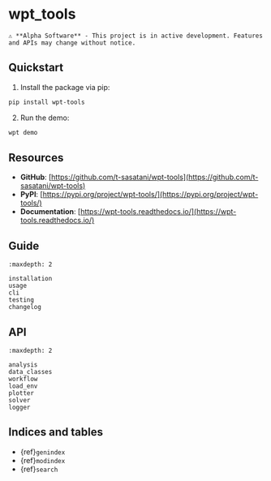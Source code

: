 # wpt_tools

```{important}
⚠️ **Alpha Software** - This project is in active development. Features and APIs may change without notice.
```

## Quickstart

1. Install the package via pip:

```bash
pip install wpt-tools
```

2. Run the demo:

```bash
wpt demo
```

## Resources

- **GitHub**: [https://github.com/t-sasatani/wpt-tools](https://github.com/t-sasatani/wpt-tools)
- **PyPI**: [https://pypi.org/project/wpt-tools/](https://pypi.org/project/wpt-tools/)
- **Documentation**: [https://wpt-tools.readthedocs.io/](https://wpt-tools.readthedocs.io/)

## Guide

```{toctree}
:maxdepth: 2

installation
usage
cli
testing
changelog
```

## API

```{toctree}
:maxdepth: 2

analysis
data_classes
workflow
load_env
plotter
solver
logger
```

## Indices and tables

- {ref}`genindex`
- {ref}`modindex`
- {ref}`search`
